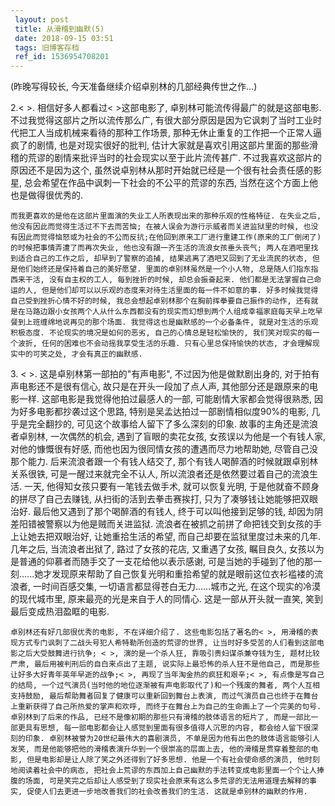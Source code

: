 ```yaml
---
 layout: post
 title: 从滑稽到幽默(5)
 date: 2018-09-15 03:51
 tags: 旧博客存档
 ref_id: 1536954708201
---
```

(昨晚写得较长, 今天准备继续介绍卓别林的几部经典传世之作...)



2.< >. 相信好多人都看过< >这部电影了, 卓别林可能流传得最广的就是这部电影. 不过我觉得这部片之所以流传那么广,
有很大部分原因是因为它讽刺了当时工业时代把工人当成机械来看待的那种工作场景, 那种无休止重复的工作把一个正常人逼疯了的剧情, 也是对现实很好的批判,
估计大家就是喜欢引用这部片里面的那些滑稽的荒谬的剧情来批评当时的社会现实以至于此片流传甚广. 不过我喜欢这部片的原因还不是因为这个,
虽然说卓别林从那时开始就已经是一个很有社会责任感的影星, 总会希望在作品中讽刺一下社会的不公平的荒谬的东西, 当然在这个方面上他也是做得很优秀的.

    而我更喜欢的是他在这部片里面演的失业工人所表现出来的那种乐观的性格特征. 在失业之后, 他没有因此而觉得生活过不下去而苦恼; 在被人误会为游行示威者而关进监狱里的时候, 也没有因此而觉得恼怒或为社会的不公而反抗;在他回到原来工厂进行重建工作(原来的工厂倒闭了)的时候把事情弄遭了而再次失业, 他也没有跟一齐生活的流浪女孩垂头丧气; 两人在酒吧里找到适合自己的工作之后, 却早到了警察的追捕, 结果逃离了酒吧又回到了无业流民的状态, 但是他们始终还是保持着自己的美好愿望. 里面的卓别林虽然是一个小人物, 总是随人们指东指西来干活, 没有自主权的工人, 每到挫折的时候, 却总会振奋起来. 他们都是无法掌握自己命运的人, 但是他们却可以以乐观的态度来对待生活里面的每一件不如意的事. 好多时候我觉得自己受到挫折心情不好的时候, 我总会想起卓别林那个在胸前挥拳要自己振作的动作, 还有就是在马路边跟小女孩两个人从什么东西都没有的现实而幻想到两个人组成幸福家庭每天早上吃早餐到上班缠绵地说再见的那个场面. 我觉得这也是幽默感的一个必备条件, 就是对生活的乐观积极态度. 不论现实的境况是如何的恶劣, 自己的心情总是轻松愉快的, 我们笑对现实的每一个波折, 任何的困难也不会动摇我享受生活的乐趣. 只有心里总保持愉快的状态, 才会理解现实中的可笑之处, 才会有真正的幽默感.



3\. < >. 这是卓别林第一部拍的"有声电影", 不过因为他是做默剧出身的, 对于拍有声电影还不是很有信心, 故只是在开头一段加了点人声,
其他部分还是跟原来的电影一样. 这部电影是我觉得他拍过最感人的一部, 可能剧情大家都会觉得很熟悉, 因为好多电影都抄袭过这个思路,
特别是吴孟达拍过一部剧情相似度90%的电影, 几乎是完全翻抄的, 可见这个故事给人留下了多么深刻的印象. 故事的主角还是流浪者卓别林, 一次偶然的机会,
遇到了盲眼的卖花女孩, 女孩误以为他是一个有钱人家, 对他的慷慨很有好感, 而他也因为很同情女孩的遭遇而尽力地帮助她, 尽管自己没那个能力.
后来流浪者跟一个有钱人结交了, 那个有钱人喝醉酒的时候就跟卓别林关系很铁, 可是一醒过来就完全不认人, 所以流浪者还是依然要过着自己的流浪生活. 一天,
他得知女孩只要有一笔钱去做手术, 就可以恢复光明, 于是他就奋不顾身的拼尽了自己去赚钱, 从扫街的活到去拳击赛挨打, 只为了凑够钱让她能够把双眼治好.
最后他又遇到了那个喝醉酒的有钱人, 终于可以叫他接到足够的钱, 却因为阴差阳错被警察以为他是贼而关进监狱.
流浪者在被抓之前拼了命把钱交到女孩的手上让她去把双眼治好, 让她重拾生活的希望, 而自己却要在监狱里度过未来的几年. 几年之后, 当流浪者出狱了,
路过了女孩的花店, 又重遇了女孩, 瞩目良久, 女孩以为是普通的仰慕者而随手交了一支花给他以表示感谢,
可是当她的手碰到了他的那一刻......她才发现原来帮助了自己恢复光明和重拾希望的就是眼前这位衣衫褴褛的流浪者, 一时间百感交集,
一切语言都显得苍白无力......城市之光, 在这个现实的冷漠的现代城市里, 原来最亮的光是来自于人的同情心. 这是一部从开头就一直笑,
笑到最后变成热泪盈眶的电影.



    卓别林还有好几部很优秀的电影, 不在详细介绍了. 这些电影包括了著名的< >, 用滑稽的表现方式专门讽刺了二战头号犯人希特勒所创造的荒谬的世界, 让当时好多受苦的人们看到这部电影之后大受鼓舞进行抗争; < >, 演的是一个杀人狂, 靠吸引贵妇谋杀兼夺钱为生, 题材比较严肃, 最后用被判刑后的自白来点出了主题, 说实际上最恐怖的杀人狂不是他自己, 而是那些让好多大好青年英年早逝的战争;< >, 再现了当年淘金热的疯狂和艰辛;< >, 有点像是写自己的结局, 一个过气演员(当时他的地位逐渐被有声电影取代了)和一个残废的舞者, 两个人互相支持鼓励, 最后帮助舞者回复了健康可以重新回到舞台上表演, 而过气演员自己也终于在舞台上重新获得了自己所热爱的掌声和欢呼, 而终于在舞台上为自己的生命画上了一个完美的句号. 卓别林到了后来的作品, 已经不是像初期的那些只有滑稽的肢体语言的短片了, 而是一部比一部更具有思想, 每一部电影都会让人感觉到里面有很多值得人沉思的内容, 都会给人留下很深刻的印象. 卓别林被誉为20世纪最伟大的喜剧演员, 不单是因为他有出色的肢体语言能够引人发笑, 而是他能够把他的滑稽表演升华到一个很崇高的层面上去, 他的滑稽是贯穿着整部的电影, 但是电影却是让人除了笑之外还得到了好多思想. 他是一个有社会使命感的演员, 他时刻地阅读着社会中的病态, 把社会上荒谬的东西加上自己幽默的手法转变成电影里面一个个让人捧腹的场面, 可是笑完之后却让人感受到了现实社会原来有这么多荒谬的无法用道理去解释的事实, 促使人们去更进一步地改善我们的社会改善我们的生活. 这就是卓别林的幽默的作用.

